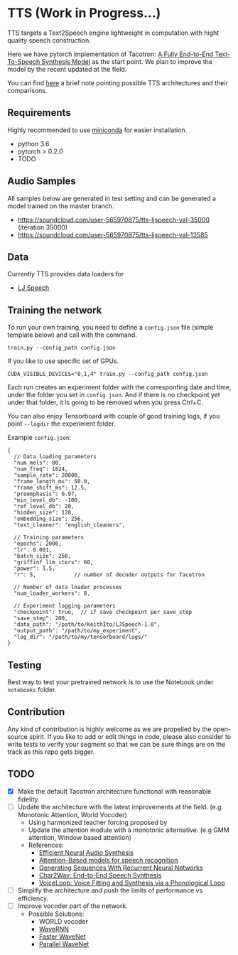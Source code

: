 # TTS (Work in Progress...)
TTS targets a Text2Speech engine lightweight in computation with hight quality speech construction. 

Here we have pytorch implementation of Tacotron: [A Fully End-to-End Text-To-Speech Synthesis Model](https://arxiv.org/abs/1703.10135) as the start point. We plan to improve the model by the recent updated at the field.  

You can find [here](https://www.evernote.com/shard/s146/sh/9544e7e9-d372-4610-a7b7-3ddcb63d5dac/d01d33837dab625229dec3cfb4cfb887) a brief note pointing possible TTS architectures and their comparisons.

## Requirements
Highly recommended to use [miniconda](https://conda.io/miniconda.html) for easier installation.
  * python 3.6
  * pytorch > 0.2.0
  * TODO

## Audio Samples
All samples below are generated in test setting and can be generated a model trained on the master branch.
  * https://soundcloud.com/user-565970875/tts-ljspeech-val-35000 (iteration 35000)
  * https://soundcloud.com/user-565970875/tts-ljspeech-val-13585

## Data
Currently TTS provides data loaders for
- [LJ Speech](https://keithito.com/LJ-Speech-Dataset/)

## Training the network
To run your own training, you need to define a ```config.json``` file (simple template below) and call with the command.

```train.py --config_path config.json```

If you like to use specific set of GPUs.

```CUDA_VISIBLE_DEVICES="0,1,4" train.py --config_path config.json```

Each run creates an experiment folder with the corresponfing date and time, under the folder you set in ```config.json```. And if there is no checkpoint yet under that folder, it is going to be removed when you press Ctrl+C.

You can also enjoy Tensorboard with couple of good training logs, if you point ```--logdir``` the experiment folder.

Example ```config.json```:
```
{
  // Data loading parameters
  "num_mels": 80,
  "num_freq": 1024,
  "sample_rate": 20000,
  "frame_length_ms": 50.0,
  "frame_shift_ms": 12.5,
  "preemphasis": 0.97,
  "min_level_db": -100,
  "ref_level_db": 20,
  "hidden_size": 128,
  "embedding_size": 256,
  "text_cleaner": "english_cleaners",

  // Training parameters
  "epochs": 2000,
  "lr": 0.001,
  "batch_size": 256,
  "griffinf_lim_iters": 60,
  "power": 1.5,
  "r": 5,            // number of decoder outputs for Tacotron

  // Number of data loader processes
  "num_loader_workers": 8,

  // Experiment logging parameters
  "checkpoint": true,  // if save checkpoint per save_step
  "save_step": 200,
  "data_path": "/path/to/KeithIto/LJSpeech-1.0",
  "output_path": "/path/to/my_experiment",
  "log_dir": "/path/to/my/tensorboard/logs/"
}
```

## Testing
Best way to test your pretrained network is to use the Notebook under ```notebooks``` folder. 

## Contribution
Any kind of contribution is highly welcome as we are propelled by the open-source spirit. If you like to add or edit things in code, please also consider to write tests to verify your segment so that we can be sure things are on the track as this repo gets bigger. 

## TODO
- [x] Make the default Tacotron architecture functional with reasonable fidelity.
- [ ] Update the architecture with the latest improvements at the field. (e.g. Monotonic Attention, World Vocoder)
    - Using harmonized teacher forcing proposed by 
    - Update the attention module with a monotonic alternative. (e.g GMM attention, Window based attention)
    - References:
        - [Efficient Neural Audio Synthesis](https://arxiv.org/pdf/1802.08435.pdf)
        - [Attention-Based models for speech recognition](https://arxiv.org/pdf/1506.07503.pdf)
        - [Generating Sequences With Recurrent Neural Networks](https://arxiv.org/pdf/1308.0850.pdf)
        - [Char2Wav: End-to-End Speech Synthesis](https://openreview.net/pdf?id=B1VWyySKx)
        - [VoiceLoop: Voice Fitting and Synthesis via a Phonological Loop](https://arxiv.org/pdf/1707.06588.pdf)
- [ ] Simplify the architecture and push the limits of performance vs efficiency.
- [ ] Improve vocoder part of the network.
    - Possible Solutions:
        - WORLD vocoder
        - [WaveRNN](https://arxiv.org/pdf/1802.08435.pdf)
        - [Faster WaveNet](https://arxiv.org/abs/1611.09482) 
        - [Parallel WaveNet](https://arxiv.org/abs/1711.10433)
